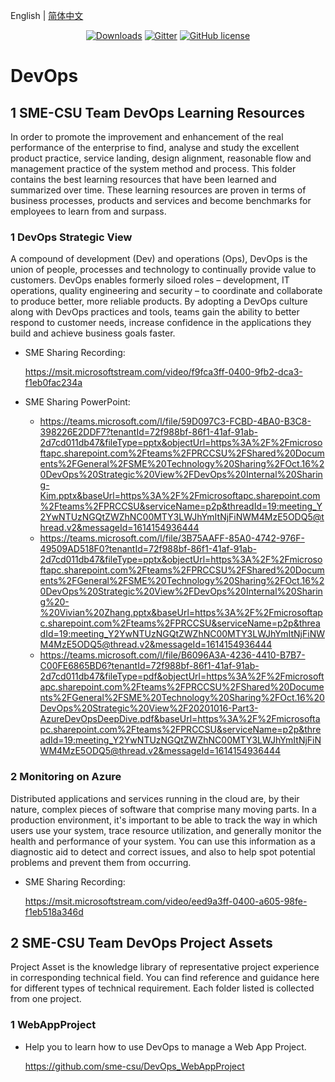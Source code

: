 English | [简体中文](./README_zh-CN.md)

<p align="center">
  <a href="https://github.com/sme-csu"><img src="https://badgen.net/badge/downloads/0/green?icon=github" alt="Downloads"></a>
  <a href="https://gitter.im/SME-CSU-Team/community?utm_source=badge&utm_medium=badge&utm_campaign=pr-badge"><img src="https://badges.gitter.im/SME-CSU-Team/community.svg" alt="Gitter" /></a>
  <a href="/LICENSE"><img src="https://img.shields.io/badge/license-MIT-blue.svg" alt="GitHub license" /></a>


# DevOps

## 1 SME-CSU Team DevOps Learning Resources

In order to promote the improvement and enhancement of the real performance of the enterprise to find, analyse and study the excellent product practice, service landing, design alignment, reasonable flow and management practice of the system method and process. This folder contains the best learning resources that have been learned and summarized over time. These learning resources are proven in terms of business processes, products and services and become benchmarks for employees to learn from and surpass.

### 1 DevOps Strategic View

A compound of development (Dev) and operations (Ops), DevOps is the union of people, processes and technology to continually provide value to customers. DevOps enables formerly siloed roles – development, IT operations, quality engineering and security – to coordinate and collaborate to produce better, more reliable products. By adopting a DevOps culture along with DevOps practices and tools, teams gain the ability to better respond to customer needs, increase confidence in the applications they build and achieve business goals faster.

- SME Sharing Recording: 

  https://msit.microsoftstream.com/video/f9fca3ff-0400-9fb2-dca3-f1eb0fac234a

- SME Sharing PowerPoint:

  - https://teams.microsoft.com/l/file/59D097C3-FCBD-4BA0-B3C8-398226E2DDF7?tenantId=72f988bf-86f1-41af-91ab-2d7cd011db47&fileType=pptx&objectUrl=https%3A%2F%2Fmicrosoftapc.sharepoint.com%2Fteams%2FPRCCSU%2FShared%20Documents%2FGeneral%2FSME%20Technology%20Sharing%2FOct.16%20DevOps%20Strategic%20View%2FDevOps%20Internal%20Sharing-Kim.pptx&baseUrl=https%3A%2F%2Fmicrosoftapc.sharepoint.com%2Fteams%2FPRCCSU&serviceName=p2p&threadId=19:meeting_Y2YwNTUzNGQtZWZhNC00MTY3LWJhYmItNjFiNWM4MzE5ODQ5@thread.v2&messageId=1614154936444
  - https://teams.microsoft.com/l/file/3B75AAFF-85A0-4742-976F-49509AD518F0?tenantId=72f988bf-86f1-41af-91ab-2d7cd011db47&fileType=pptx&objectUrl=https%3A%2F%2Fmicrosoftapc.sharepoint.com%2Fteams%2FPRCCSU%2FShared%20Documents%2FGeneral%2FSME%20Technology%20Sharing%2FOct.16%20DevOps%20Strategic%20View%2FDevOps%20Internal%20Sharing%20-%20Vivian%20Zhang.pptx&baseUrl=https%3A%2F%2Fmicrosoftapc.sharepoint.com%2Fteams%2FPRCCSU&serviceName=p2p&threadId=19:meeting_Y2YwNTUzNGQtZWZhNC00MTY3LWJhYmItNjFiNWM4MzE5ODQ5@thread.v2&messageId=1614154936444
  - https://teams.microsoft.com/l/file/B6096A3A-4236-4410-B7B7-C00FE6865BD6?tenantId=72f988bf-86f1-41af-91ab-2d7cd011db47&fileType=pdf&objectUrl=https%3A%2F%2Fmicrosoftapc.sharepoint.com%2Fteams%2FPRCCSU%2FShared%20Documents%2FGeneral%2FSME%20Technology%20Sharing%2FOct.16%20DevOps%20Strategic%20View%2F20201016-Part3-AzureDevOpsDeepDive.pdf&baseUrl=https%3A%2F%2Fmicrosoftapc.sharepoint.com%2Fteams%2FPRCCSU&serviceName=p2p&threadId=19:meeting_Y2YwNTUzNGQtZWZhNC00MTY3LWJhYmItNjFiNWM4MzE5ODQ5@thread.v2&messageId=1614154936444 

### 2 Monitoring on Azure

Distributed applications and services running in the cloud are, by their nature, complex pieces of software that comprise many moving parts. In a production environment, it's important to be able to track the way in which users use your system, trace resource utilization, and generally monitor the health and performance of your system. You can use this information as a diagnostic aid to detect and correct issues, and also to help spot potential problems and prevent them from occurring.

- SME Sharing Recording: 

  https://msit.microsoftstream.com/video/eed9a3ff-0400-a605-98fe-f1eb518a346d

## 2 SME-CSU Team DevOps Project Assets

Project Asset is the knowledge library of representative project experience in corresponding technical field. You can find reference and guidance here for different types of technical requirement. Each folder listed is collected from one project.

### 1 WebAppProject

- Help you to learn how to use DevOps to manage a Web App Project.

  https://github.com/sme-csu/DevOps_WebAppProject
